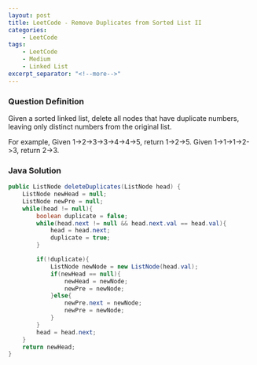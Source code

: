```yaml
---
layout: post
title: LeetCode - Remove Duplicates from Sorted List II
categories:
    - LeetCode
tags:
    - LeetCode
    - Medium
    - Linked List
excerpt_separator: "<!--more-->"
---
```


### Question Definition
Given a sorted linked list, delete all nodes that have duplicate numbers, leaving only distinct numbers from the original list.
<!--more-->

For example,
Given 1->2->3->3->4->4->5, return 1->2->5.
Given 1->1->1->2->3, return 2->3.
### Java Solution
```java
public ListNode deleteDuplicates(ListNode head) {
    ListNode newHead = null;
    ListNode newPre = null;
    while(head != null){
        boolean duplicate = false;
        while(head.next != null && head.next.val == head.val){
            head = head.next;
            duplicate = true;
        }

        if(!duplicate){
            ListNode newNode = new ListNode(head.val);
            if(newHead == null){
                newHead = newNode;
                newPre = newNode;
            }else{
                newPre.next = newNode;
                newPre = newNode;
            }
        }
        head = head.next;
    }
    return newHead;
}
```